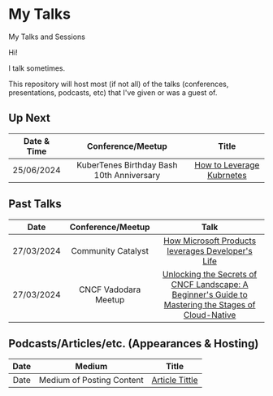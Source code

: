 # My Talks
My Talks and Sessions

Hi!

I talk sometimes.

This repository will host most (if not all) of the talks (conferences, presentations, podcasts, etc) that I've given or was a guest of.

## Up Next


| Date & Time  | Conference/Meetup       | Title                                                       |
|:------------:|:-----------------------:|:-----------------------------------------------------------:|
| 25/06/2024 | KuberTenes Birthday Bash 10th Anniversary | [ How to Leverage Kubrnetes](https://events.linuxfoundation.org/kuber10es-birthday-bash/)|

## Past Talks

Date|Conference/Meetup|Talk
:---------:|:---------------:|:--:|
| 27/03/2024 | Community Catalyst | [How Microsoft Products leverages Developer's Life](Links) |
| 27/03/2024 | CNCF Vadodara Meetup| [Unlocking the Secrets of CNCF Landscape: A Beginner's Guide to Mastering the Stages of Cloud-Native](https://community.cncf.io/events/details/cncf-cloud-native-vadodara-presents-unlocking-the-secrets-of-cncf-landscape-a-beginners-guide-to-mastering-the-stages-of-cloud-native/) |


## Podcasts/Articles/etc. (Appearances & Hosting)

Date|Medium|Title
:-----:|:-----:|:-------:
Date | Medium of Posting Content | [Article Tittle](Link) 

